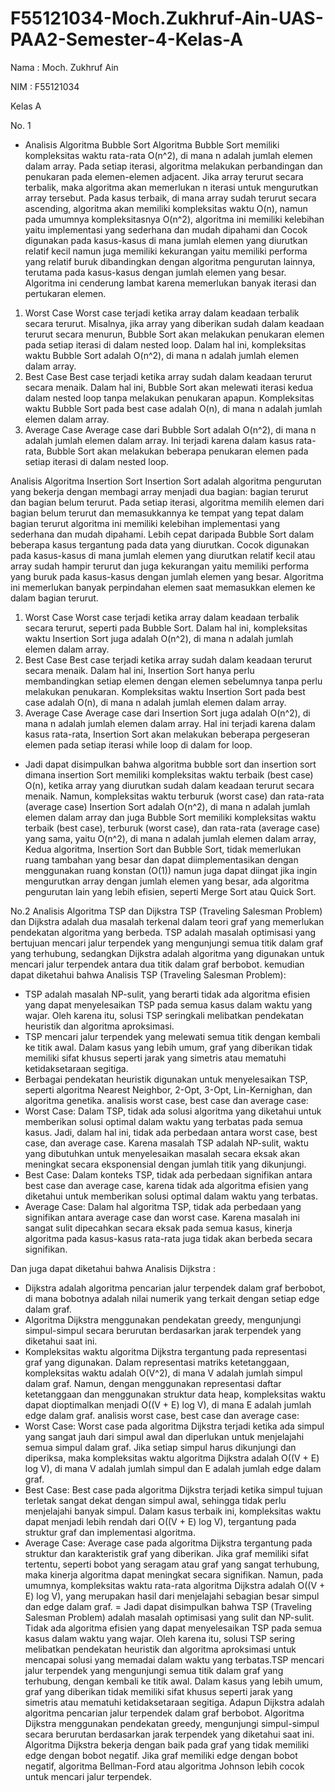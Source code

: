 # F55121034-Moch.Zukhruf-Ain-UAS-PAA2-Semester-4-Kelas-A

Nama : Moch. Zukhruf Ain

NIM : F55121034

Kelas A 

No. 1
- Analisis Algoritma Bubble Sort 
Algoritma Bubble Sort memiliki kompleksitas waktu rata-rata O(n^2), di mana n adalah jumlah elemen dalam array. Pada setiap iterasi, algoritma melakukan perbandingan dan penukaran pada elemen-elemen adjacent. Jika array terurut secara terbalik, maka algoritma akan memerlukan n iterasi untuk mengurutkan array tersebut. Pada kasus terbaik, di mana array sudah terurut secara ascending, algoritma akan memiliki kompleksitas waktu O(n), namun pada umumnya kompleksitasnya O(n^2), algoritma ini memiliki kelebihan yaitu implementasi yang sederhana dan mudah dipahami dan Cocok digunakan pada kasus-kasus di mana jumlah elemen yang diurutkan relatif kecil namun juga memiliki kekurangan yaitu memiliki performa yang relatif buruk dibandingkan dengan algoritma pengurutan lainnya, terutama pada kasus-kasus dengan jumlah elemen yang besar. Algoritma ini cenderung lambat karena memerlukan banyak iterasi dan pertukaran elemen.
1. Worst Case 
Worst case terjadi ketika array dalam keadaan terbalik secara terurut. Misalnya, jika array yang diberikan sudah dalam keadaan terurut secara menurun, Bubble Sort akan melakukan penukaran elemen pada setiap iterasi di dalam nested loop. Dalam hal ini, kompleksitas waktu Bubble Sort adalah O(n^2), di mana n adalah jumlah elemen dalam array.
2. Best Case
Best case terjadi ketika array sudah dalam keadaan terurut secara menaik. Dalam hal ini, Bubble Sort akan melewati iterasi kedua dalam nested loop tanpa melakukan penukaran apapun. Kompleksitas waktu Bubble Sort pada best case adalah O(n), di mana n adalah jumlah elemen dalam array.
3. Average Case
Average case dari Bubble Sort adalah O(n^2), di mana n adalah jumlah elemen dalam array. Ini terjadi karena dalam kasus rata-rata, Bubble Sort akan melakukan beberapa penukaran elemen pada setiap iterasi di dalam nested loop.

Analisis Algoritma Insertion Sort
Insertion Sort adalah algoritma pengurutan yang bekerja dengan membagi array menjadi dua bagian: bagian terurut dan bagian belum terurut. Pada setiap iterasi, algoritma memilih elemen dari bagian belum terurut dan memasukkannya ke tempat yang tepat dalam bagian terurut algoritma ini memiliki kelebihan implementasi yang sederhana dan mudah dipahami. Lebih cepat daripada Bubble Sort dalam beberapa kasus tergantung pada data yang diurutkan. Cocok digunakan pada kasus-kasus di mana jumlah elemen yang diurutkan relatif kecil atau array sudah hampir terurut dan juga kekurangan yaitu memiliki performa yang buruk pada kasus-kasus dengan jumlah elemen yang besar. Algoritma ini memerlukan banyak perpindahan elemen saat memasukkan elemen ke dalam bagian terurut.
1. Worst Case 
Worst case terjadi ketika array dalam keadaan terbalik secara terurut, seperti pada Bubble Sort. Dalam hal ini, kompleksitas waktu Insertion Sort juga adalah O(n^2), di mana n adalah jumlah elemen dalam array.
2. Best Case
Best case terjadi ketika array sudah dalam keadaan terurut secara menaik. Dalam hal ini, Insertion Sort hanya perlu membandingkan setiap elemen dengan elemen sebelumnya tanpa perlu melakukan penukaran. Kompleksitas waktu Insertion Sort pada best case adalah O(n), di mana n adalah jumlah elemen dalam array.
3. Average Case
Average case dari Insertion Sort juga adalah O(n^2), di mana n adalah jumlah elemen dalam array. Hal ini terjadi karena dalam kasus rata-rata, Insertion Sort akan melakukan beberapa pergeseran elemen pada setiap iterasi while loop di dalam for loop.
- Jadi dapat disimpulkan bahwa algoritma bubble sort dan insertion sort dimana insertion Sort memiliki kompleksitas waktu terbaik (best case) O(n), ketika array yang diurutkan sudah dalam keadaan terurut secara menaik. Namun, kompleksitas waktu terburuk (worst case) dan rata-rata (average case) Insertion Sort adalah O(n^2), di mana n adalah jumlah elemen dalam array dan juga Bubble Sort memiliki kompleksitas waktu terbaik (best case), terburuk (worst case), dan rata-rata (average case) yang sama, yaitu O(n^2), di mana n adalah jumlah elemen dalam array, Kedua algoritma, Insertion Sort dan Bubble Sort, tidak memerlukan ruang tambahan yang besar dan dapat diimplementasikan dengan menggunakan ruang konstan (O(1)) namun juga dapat diingat jika ingin mengurutkan array dengan jumlah elemen yang besar, ada algoritma pengurutan lain yang lebih efisien, seperti Merge Sort atau Quick Sort.

No.2
Analisis Algoritma TSP dan Dijkstra
TSP (Traveling Salesman Problem) dan Dijkstra adalah dua masalah terkenal dalam teori graf yang memerlukan pendekatan algoritma yang berbeda. TSP adalah masalah optimisasi yang bertujuan mencari jalur terpendek yang mengunjungi semua titik dalam graf yang terhubung, sedangkan Dijkstra adalah algoritma yang digunakan untuk mencari jalur terpendek antara dua titik dalam graf berbobot.
kemudian dapat diketahui bahwa Analisis TSP (Traveling Salesman Problem):
- TSP adalah masalah NP-sulit, yang berarti tidak ada algoritma efisien yang dapat menyelesaikan TSP pada semua kasus dalam waktu yang wajar. Oleh karena itu, solusi TSP seringkali melibatkan pendekatan heuristik dan algoritma aproksimasi.
- TSP mencari jalur terpendek yang melewati semua titik dengan kembali ke titik awal. Dalam kasus yang lebih umum, graf yang diberikan tidak memiliki sifat khusus seperti jarak yang simetris atau mematuhi ketidaksetaraan segitiga.
- Berbagai pendekatan heuristik digunakan untuk menyelesaikan TSP, seperti algoritma Nearest Neighbor, 2-Opt, 3-Opt, Lin-Kernighan, dan algoritma genetika.
analisis worst case, best case dan average case:
- Worst Case: Dalam TSP, tidak ada solusi algoritma yang diketahui untuk memberikan solusi optimal dalam waktu yang terbatas pada semua kasus. Jadi, dalam hal ini, tidak ada perbedaan antara worst case, best case, dan average case. Karena masalah TSP adalah NP-sulit, waktu yang dibutuhkan untuk menyelesaikan masalah secara eksak akan meningkat secara eksponensial dengan jumlah titik yang dikunjungi.
- Best Case: Dalam konteks TSP, tidak ada perbedaan signifikan antara best case dan average case, karena tidak ada algoritma efisien yang diketahui untuk memberikan solusi optimal dalam waktu yang terbatas.
- Average Case: Dalam hal algoritma TSP, tidak ada perbedaan yang signifikan antara average case dan worst case. Karena masalah ini sangat sulit dipecahkan secara eksak pada semua kasus, kinerja algoritma pada kasus-kasus rata-rata juga tidak akan berbeda secara signifikan.
  
Dan juga dapat diketahui bahwa Analisis Dijkstra :
- Dijkstra adalah algoritma pencarian jalur terpendek dalam graf berbobot, di mana bobotnya adalah nilai numerik yang terkait dengan setiap edge dalam graf.
- Algoritma Dijkstra menggunakan pendekatan greedy, mengunjungi simpul-simpul secara berurutan berdasarkan jarak terpendek yang diketahui saat ini.
- Kompleksitas waktu algoritma Dijkstra tergantung pada representasi graf yang digunakan. Dalam representasi matriks ketetanggaan, kompleksitas waktu adalah O(V^2), di mana V adalah jumlah simpul dalam graf. Namun, dengan menggunakan representasi daftar ketetanggaan dan menggunakan struktur data heap, kompleksitas waktu dapat dioptimalkan menjadi O((V + E) log V), di mana E adalah jumlah edge dalam graf.
analisis worst case, best case dan average case:
- Worst Case: Worst case pada algoritma Dijkstra terjadi ketika ada simpul yang sangat jauh dari simpul awal dan diperlukan untuk menjelajahi semua simpul dalam graf. Jika setiap simpul harus dikunjungi dan diperiksa, maka kompleksitas waktu algoritma Dijkstra adalah O((V + E) log V), di mana V adalah jumlah simpul dan E adalah jumlah edge dalam graf.
- Best Case: Best case pada algoritma Dijkstra terjadi ketika simpul tujuan terletak sangat dekat dengan simpul awal, sehingga tidak perlu menjelajahi banyak simpul. Dalam kasus terbaik ini, kompleksitas waktu dapat menjadi lebih rendah dari O((V + E) log V), tergantung pada struktur graf dan implementasi algoritma.
- Average Case: Average case pada algoritma Dijkstra tergantung pada struktur dan karakteristik graf yang diberikan. Jika graf memiliki sifat tertentu, seperti bobot yang seragam atau graf yang sangat terhubung, maka kinerja algoritma dapat meningkat secara signifikan. Namun, pada umumnya, kompleksitas waktu rata-rata algoritma Dijkstra adalah O((V + E) log V), yang merupakan hasil dari menjelajahi sebagian besar simpul dan edge dalam graf.
= Jadi dapat disimpulkan bahwa TSP (Traveling Salesman Problem) adalah masalah optimisasi yang sulit dan NP-sulit. Tidak ada algoritma efisien yang dapat menyelesaikan TSP pada semua kasus dalam waktu yang wajar. Oleh karena itu, solusi TSP sering melibatkan pendekatan heuristik dan algoritma aproksimasi untuk mencapai solusi yang memadai dalam waktu yang terbatas.TSP mencari jalur terpendek yang mengunjungi semua titik dalam graf yang terhubung, dengan kembali ke titik awal. Dalam kasus yang lebih umum, graf yang diberikan tidak memiliki sifat khusus seperti jarak yang simetris atau mematuhi ketidaksetaraan segitiga. Adapun Dijkstra adalah algoritma pencarian jalur terpendek dalam graf berbobot. Algoritma Dijkstra menggunakan pendekatan greedy, mengunjungi simpul-simpul secara berurutan berdasarkan jarak terpendek yang diketahui saat ini. Algoritma Dijkstra bekerja dengan baik pada graf yang tidak memiliki edge dengan bobot negatif. Jika graf memiliki edge dengan bobot negatif, algoritma Bellman-Ford atau algoritma Johnson lebih cocok untuk mencari jalur terpendek.
